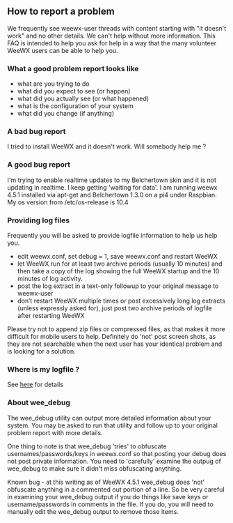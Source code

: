 ## How to report a problem

We frequently see weewx-user threads with content starting with "it doesn't work" and no other details.  We can't help without more information.  This FAQ is intended to help you ask for help in a way that the many volunteer WeeWX users can be able to help you.

### What a good problem report looks like

* what are you trying to do
* what did you expect to see (or happen)
* what did you actually see (or what happened)
* what is the configuration of your system
* what did you change (if anything)


### A bad bug report

I tried to install WeeWX and it doesn't work.  Will somebody help me ?


### A good bug report

I'm trying to enable realtime updates to my Belchertown skin and it is not updating in realtime.  I keep getting 'waiting for data'.  I am running weewx 4.5.1 installed via apt-get and Belchertown 1.3.0 on a pi4 under Raspbian. My os version from /etc/os-release is 10.4


### Providing log files

Frequently you will be asked to provide logfile information to help us help you.
* edit weewx.conf, set debug = 1, save weewx.conf and restart WeeWX
* let WeeWX run for at least two archive periods (usually 10 minutes) and then take a copy of the log showing the full WeeWX startup and the 10 minutes of log activity.
* post the log extract in a text-only followup to your original message to weewx-user
* don’t restart WeeWX multiple times or post excessively long log extracts (unless expressly asked for), just post two archive periods of logfile after restarting WeeWX

Please try not to append zip files or compressed files, as that makes it more difficult for mobile users to help.  Definitely do 'not' post screen shots, as they are not searchable when the next user has your identical problem and is looking for a solution.

### Where is my logfile ?
See [here](faq-where-are-my-logs) for details

### About wee_debug

The wee_debug utility can output more detailed information about your system.  You may be asked to run that utility and follow up to your original problem report with more details.

One thing to note is that wee_debug 'tries' to obfuscate usernames/passwords/keys in weewx.conf so that posting your debug does not post private information.  You need to 'carefully' examine the outpug of wee_debug to make sure it didn't miss obfuscating anything.

Known bug - at this writing as of WeeWX 4.5.1 wee_debug does 'not' obfuscate anything in a commented out portion of a line.  So be very careful in examining your wee_debug output if you do things like save keys or username/passwords in comments in the file.  If you do, you will need to manually edit the wee_debug output to remove those items.


